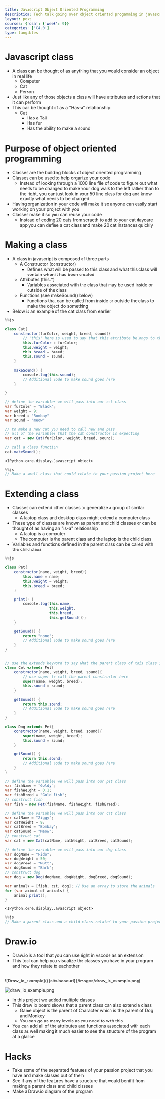 ```yaml
---
title: Javascript Object Oriented Programming
description: Tech talk going over object oriented progamming in javascript
layout: post
courses: {'csa': {'week': 9}}
categories: ['C4.0']
type: tangibles
---
```


# Javascript class
- A class can be thought of as anything that you would consider an object in real life
    - Computer
    - Cat
    - Person
- Just like any of those objects a class will have attributes and actions that it can perform 
- This can be thought of as a "Has-a" relationship
    - Cat
        - Has a Tail
        - Has fur
        - Has the ability to make a sound

# Purpose of object oriented programming
- Classes are the building blocks of object oriented programming
- Classes can be used to help organize your code
    - Instead of looking through a 1000 line file of code to figure out what needs to be changed to make your dog walk to the left rather than to the right, you can just look in your 50 line class for dog and know exactly what needs to be changed
- Having organization in your code will make it so anyone can easily start working on your project with you
- Classes make it so you can reuse your code
    - Instead of coding 20 cats from scracth to add to your cat daycare app you can define a cat class and make 20 cat instances quickly

# Making a class
- A class in javascript is composed of three parts
    - A Constructor (constructor)
        - Defines what will be passed to this class and what this class will contain when it has been created
    - Attributes (this.*)
        - Variables associated with the class that may be used inside or outside of the class
    - Functions (see makeSound() below)
        - Functions that can be called from inside or outside the class to make the object do something
- Below is an example of the cat class from earlier


```java
%%js

class Cat{
    constructor(furColor, weight, breed, sound){
        // 'this' here is used to say that this attribute belongs to this class
        this.furColor = furColor;
        this.weight = weight;
        this.breed = breed;
        this.sound = sound;
    }
    
    makeSound() {
        console.log(this.sound);
        // Additional code to make sound goes here
    }

}

// define the variables we will pass into our cat class
var furColor = "Black";
var weight = 9;
var breed = "Bombay"
var sound = "meow"

// to make a new cat you need to call new and pass 
// all of the variables that the cat constructor is expecting
var cat = new Cat(furColor, weight, breed, sound);

// call a class function
cat.makeSound();
```


    <IPython.core.display.Javascript object>



```java
%%js
// Make a small class that could relate to your passion project here
```

# Extending a class
- Classes can extend other classes to generalize a group of similar classes
    - A laptop class and desktop class might extend a computer class
- These type of classes are known as parent and child classes or can be thought of as having an "is-a" relationship
    - A laptop is a computer
    - The computer is the parent class and the laptop is the child class
- Variables and functions defined in the parent class can be called with the child class


```java
%%js

class Pet{
    constructor(name, weight, breed){
        this.name = name;
        this.weight = weight;
        this.breed = breed;
    }

    print() {
        console.log(this.name, 
                    this.weight, 
                    this.breed, 
                    this.getSound());
    }
    
    getSound() {
        return "none";
        // Additional code to make sound goes here
    }
}


// use the extends keyword to say what the parent class of this class is
class Cat extends Pet{
    constructor(name, weight, breed, sound){
        // use super to call the parent constructor here
        super(name, weight, breed);
        this.sound = sound;
    }

    getSound() {
        return this.sound;
        // Additional code to make sound goes here
    }
}

class Dog extends Pet{
    constructor(name, weight, breed, sound){
        super(name, weight, breed);
        this.sound = sound;
    }

    getSound() {
        return this.sound;
        // Additional code to make sound goes here
    }
}

// define the variables we will pass into our pet class
var fishName = "Goldy";
var fishWeight = 0.1;
var fishBreed = "Gold Fish";
// construct fish
var fish = new Pet(fishName, fishWeight, fishBreed);

// define the variables we will pass into our cat class
var catName = "Ziggy";
var catWeight = 9;
var catBreed = "Bombay";
var catSound = "Meow";
// construct cat
var cat = new Cat(catName, catWeight, catBreed, catSound);

// define the variables we will pass into our dog class
var dogName = "Fido";
var dogWeight = 50;
var dogBreed = "Mutt";
var dogSound = "Bark";
// construct dog
var dog = new Dog(dogName, dogWeight, dogBreed, dogSound);

var animals = [fish, cat, dog]; // Use an array to store the animals
for (var animal of animals) {
    animal.print();
}
```


    <IPython.core.display.Javascript object>



```java
%%js
// Make a parent class and a child class related to your passion project
```

# Draw.io
- Draw.io is a tool that you can use right in vscode as an extension
- This tool can help you visualize the classes you have in your program and how they relate to eachother

<br>
![Draw_io_example]({{site.baseurl}}/images/draw_io_example.png)

![draw_io_example.png](attachment:draw_io_example.png)

- In this project we added multiple classes
- This draw io board shows that a parent class can also extend a class 
    - Game object is the parent of Character which is the parent of Dog and Monkey
    - You can go as many levels as you need to with this
- You can add all of the attributes and functions associated with each class as well making it much easier to see the structure of the program at a glance

# Hacks
- Take some of the separated features of your passion project that you have and make classes out of them
- See if any of the features have a structure that would benifit from making a parent class and child classes
- Make a Draw.io diagram of the program
